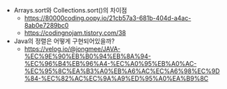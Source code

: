 - Arrays.sort와 Collections.sort()의 차이점
  - https://80000coding.oopy.io/21cb57a3-681b-404d-a4ac-8ab0e7289bc0
  - https://codingnojam.tistory.com/38
- Java의 정렬은 어떻게 구현되어있을까?
  - https://velog.io/@jongmee/JAVA-%EC%9E%90%EB%B0%94%EB%8A%94-%EC%96%B4%EB%96%A4-%EC%A0%95%EB%A0%AC-%EC%95%8C%EA%B3%A0%EB%A6%AC%EC%A6%98%EC%9D%84-%EC%82%AC%EC%9A%A9%ED%95%A0%EA%B9%8C
